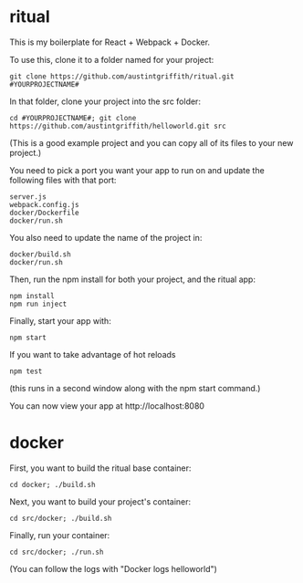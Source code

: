 # ritual

This is my boilerplate for React + Webpack + Docker.

To use this, clone it to a folder named for your project:
```
git clone https://github.com/austintgriffith/ritual.git #YOURPROJECTNAME#
```

In that folder, clone your project into the src folder:
```
cd #YOURPROJECTNAME#; git clone https://github.com/austintgriffith/helloworld.git src
```
(This is a good example project and you can copy all of its files to your new project.)

You need to pick a port you want your app to run on and update the following files with that port:
```
server.js
webpack.config.js
docker/Dockerfile
docker/run.sh
```

You also need to update the name of the project in:
```
docker/build.sh
docker/run.sh
```

Then, run the npm install for both your project, and the ritual app:
```
npm install
npm run inject
```

Finally, start your app with:
```
npm start
```

If you want to take advantage of hot reloads
```
npm test
```
(this runs in a second window along with the npm start command.)

You can now view your app at http://localhost:8080


# docker

First, you want to build the ritual base container:
```
cd docker; ./build.sh
```

Next, you want to build your project's container:
```
cd src/docker; ./build.sh
```

Finally, run your container:
```
cd src/docker; ./run.sh
```
(You can follow the logs with "Docker logs helloworld")
